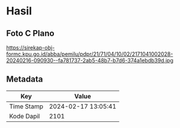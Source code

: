 # Hasil

## Foto C Plano

https://sirekap-obj-formc.kpu.go.id/abba/pemilu/pdpr/21/71/04/10/02/2171041002028-20240216-090930--fa781737-2ab5-48b7-b7d6-374a1ebdb39d.jpg


## Metadata

| Key        | Value               |
| ---------- | ------------------- |
| Time Stamp | 2024-02-17 13:05:41 |
| Kode Dapil | 2101                |



